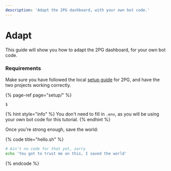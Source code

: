```yaml
---
description: 'Adapt the 2PG dashboard, with your own bot code.'
---
```


# Adapt

This guide will show you how to adapt the 2PG dashboard, for your own bot code.

### Requirements

Make sure you have followed the local [setup guide](setup/) for 2PG, and have the two projects working correctly. 

{% page-ref page="setup/" %}

```
$ 
```

{% hint style="info" %}
You don't need to fill in `.env`, as you will be using your own bot code for this tutorial.
{% endhint %}

Once you're strong enough, save the world:

{% code title="hello.sh" %}
```bash
# Ain't no code for that yet, sorry
echo 'You got to trust me on this, I saved the world'
```
{% endcode %}



